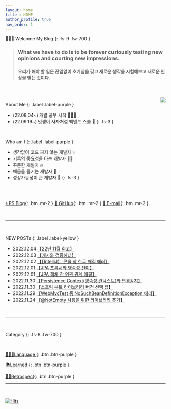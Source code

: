 ```yaml
---
layout: home
title : HOME
author_profile: true
nav_order: 1
---
```


🙇🏻‍♂️ Welcome My  Blog 
{: .fs-9 .fw-700 }

>### **What we have to do is to be forever curiously testing new opinions and courting new impressions.**<br>
>#### 우리가 해야 할 일은 끊임없이 호기심을 갖고 새로운 생각을 시험해보고 새로운 인상을 받는 것이다.



<br>
<br>

<img align='right' src="http://mazassumnida.wtf/api/v2/generate_badge?boj=tryingmybest24h">

About Me
{: .label .label-purple }

- (22.08.04~) 개발 공부 시작 👩🏻‍💻
- (22.09.19~) 멋쟁이 사자처럼 백엔드 스쿨 🦁
{: .fs-3 }

<br>

Who am I
{: .label .label-purple }

- 생각없이 코드 짜지 않는 개발자 💡
- 기록의 중요성을 아는 개발자 ✍🏻
- 꾸준한 개발자 🔥
- 배움을 즐기는 개발자 📖
- 성장가능성이 큰 개발자 🌟
{: .fs-3 }

<br>
<br>


[🌀 PS Blog](https://yinq.tistory.com/category/%F0%9F%91%A8%F0%9F%8F%BB%E2%80%8D%F0%9F%92%BB%20Algorithm){: .btn .mr-2 }
[🚀 GitHub](https://github.com/inkyu-yoon){: .btn .mr-2 }
[💌 E-mail](mailto:tryingmybest24h@gmail.com){: .btn .mr-2 }
  
<br>

---

<br>

NEW POSTs
{: .label .label-yellow }

- 2022.12.04 [【22년 11월 회고】](https://inkyu-yoon.github.io/docs/Retrospect/November22)
- 2022.12.03 [【캐시와 검증헤더】](https://inkyu-yoon.github.io/docs/Learned/HTTP/Cache)
- 2022.12.02 [【【IntelliJ】 콘솔 창 한글 깨짐 에러】](https://inkyu-yoon.github.io/docs/Learned/Error/KoreanError)
- 2022.12.01 [【JPA 프록시와 영속성 전이】](https://inkyu-yoon.github.io/docs/Language/JPA/ProxyAndCascade)
- 2022.12.01 [【JPA 객체 간 연관 관계 매핑】](https://inkyu-yoon.github.io/docs/Language/JPA/JPAMapping)
- 2022.11.30 [【Persistence Context(영속성 컨텍스트)와 변경감지】](https://inkyu-yoon.github.io/docs/Language/JPA/PersistenceContext)
- 2022.11.30 [【스프링 부트 라이브러리 버전 선택 팁】](https://inkyu-yoon.github.io/docs/Learned/TIP/SelectLibraryVersion)
- 2022.11.29 [【WebMvcTest 중 NoSuchBeanDefinitionException 에러】](https://inkyu-yoon.github.io/docs/Learned/Error/WebMvcError)
- 2022.11.24 [【@NotEmpty 사용을 위한 라이브러리 추가】](https://inkyu-yoon.github.io/docs/Learned/TIP/NotEmpty)



<br>

---


<br>

Category
{: .fs-8 .fw-700 }

<br>

[ 👩🏻‍💻Language ](/docs/Language){: .btn .btn-purple }

[ 📚Learned   ](/docs/Learned){: .btn .btn-purple }

[✍🏻Retrospect](/docs/Retrospect){: .btn .btn-purple }

---

<br>

[![Hits](https://hits.seeyoufarm.com/api/count/incr/badge.svg?url=https%3A%2F%2Finkyu-yoon.github.io&count_bg=%23E6C2FF&title_bg=%23B000E5&icon=&icon_color=%23E7E7E7&title=hits&edge_flat=false)](https://hits.seeyoufarm.com)